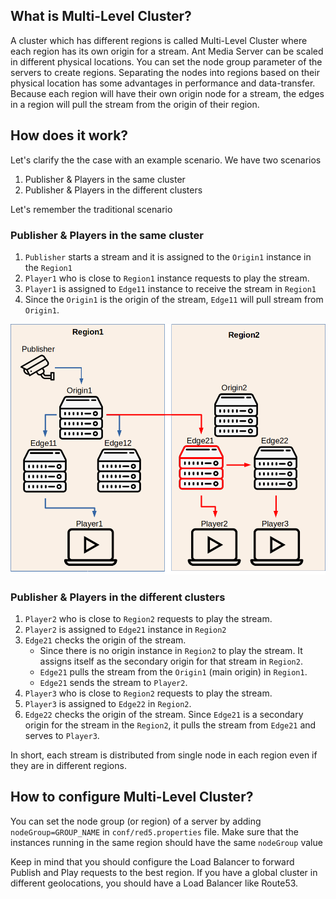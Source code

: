 ## What is Multi-Level Cluster?
A cluster which has different regions is called Multi-Level Cluster where each region has its own origin for a stream. Ant Media Server can be scaled in different physical locations. You can set the node group parameter of the servers to create regions. Separating the nodes into regions based on their physical location has some advantages in performance and data-transfer. Because each region will have their own origin node for a stream, the edges in a region will pull the stream from the origin of their region.

## How does it work?
Let's clarify the the case with an example scenario. 
We have two scenarios 
1. Publisher & Players in the same cluster
2. Publisher & Players in the different clusters

Let's remember the traditional scenario

### Publisher & Players in the same cluster
1. `Publisher` starts a stream and it is assigned to the `Origin1` instance in the `Region1`
2. `Player1` who is close to `Region1` instance requests to play the stream.
3. `Player1` is assigned to `Edge11` instance to receive the stream in `Region1`
4. Since the `Origin1` is the origin of the stream, `Edge11` will pull stream from `Origin1`.

![](images/multilevelcluster.png)

### Publisher & Players in the different clusters
1. `Player2` who is close to `Region2` requests to play the stream.
2. `Player2` is assigned to `Edge21` instance in `Region2`
3. `Edge21` checks the origin of the stream. 
    - Since there is no origin instance in `Region2` to play the stream. It assigns itself as the secondary origin for that stream in `Region2`. 
    - `Edge21` pulls the stream from the `Origin1` (main origin) in `Region1`. 
    - `Edge21` sends the stream to `Player2`.
4. `Player3` who is close to `Region2` requests to play the stream.
5. `Player3` is assigned to `Edge22` in `Region2`.
6. `Edge22` checks the origin of the stream. Since `Edge21` is a secondary origin for the stream in the `Region2`, it pulls the stream from `Edge21` and serves to `Player3`.

In short, each stream is distributed from single node in each region even if they are in different regions.

## How to configure Multi-Level Cluster?
You can set the node group (or region) of a server by adding `nodeGroup=GROUP_NAME` in `conf/red5.properties` file.
Make sure that the instances running in the same region should have the same `nodeGroup` value


Keep in mind that you should configure the Load Balancer to forward Publish and Play requests to the best region. If you have a global cluster in different geolocations, you should have a Load Balancer like Route53.


